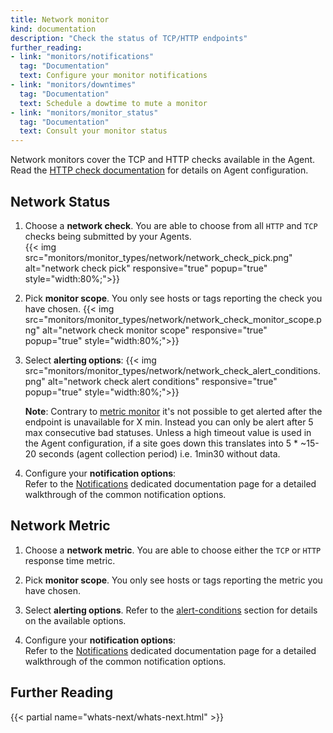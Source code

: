```yaml
---
title: Network monitor
kind: documentation
description: "Check the status of TCP/HTTP endpoints"
further_reading:
- link: "monitors/notifications"
  tag: "Documentation"
  text: Configure your monitor notifications
- link: "monitors/downtimes"
  tag: "Documentation"
  text: Schedule a dowtime to mute a monitor
- link: "monitors/monitor_status"
  tag: "Documentation"
  text: Consult your monitor status
---
```


Network monitors cover the TCP and HTTP checks available in the Agent. Read
the [HTTP check documentation][1] for details on Agent configuration.

## Network Status

1. Choose a **network check**. You are able to choose from all `HTTP` and `TCP` checks being submitted by your Agents.  
    {{< img src="monitors/monitor_types/network/network_check_pick.png" alt="network check pick" responsive="true" popup="true" style="width:80%;">}}
2. Pick **monitor scope**. You only see hosts or tags reporting the check you have chosen.
    {{< img src="monitors/monitor_types/network/network_check_monitor_scope.png" alt="network check monitor scope" responsive="true" popup="true" style="width:80%;">}}
3. Select **alerting options**:
    {{< img src="monitors/monitor_types/network/network_check_alert_conditions.png" alt="network check alert conditions" responsive="true" popup="true" style="width:80%;">}}

    **Note**: Contrary to [metric monitor][2] it's not possible to get alerted after the endpoint is unavailable for X min. Instead you can only be alert after 5 max consecutive bad statuses. Unless a high timeout value is used in the Agent configuration, if a site goes down this translates into 5 * ~15-20 seconds (agent collection period) i.e. 1min30 without data.

4. Configure your **notification options**:  
    Refer to the [Notifications][3] dedicated documentation page for a detailed walkthrough of the common notification options.

## Network Metric

1. Choose a **network metric**. You are able to choose either the `TCP` or `HTTP` response time metric.

2. Pick **monitor scope**. You only see hosts or tags reporting the metric you have chosen.

3. Select **alerting options**. Refer to the [alert-conditions](#metrics-monitors) section for details on the available options.

4. Configure your **notification options**:  
    Refer to the [Notifications][3] dedicated documentation page for a detailed walkthrough of the common notification options.

## Further Reading 
{{< partial name="whats-next/whats-next.html" >}}

[1]: /integrations/http_check/
[2]: /monitors/monitor_types/metric
[3]: /monitors/notifications
